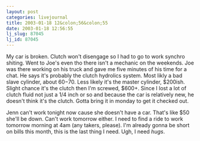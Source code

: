 ```yaml
---
layout: post
categories: livejournal
title: 2003-01-18 12&colon;56&colon;55
date: 2003-01-18 12:56:55
lj_slug: 87045
lj_id: 87045
---
```

My car is broken. Clutch won't disengage so I had to go to work synchro shiting. Went to Joe's even tho there isn't a mechanic on the weekends. Joe was there working on his truck and gave me five minutes of his time for a chat. He says it's probably the clutch hydrolics system. Most likly a bad slave cylinder, about $60-$70. Less likely it's the master cylinder, $200ish. Slight chance it's the clutch then I'm screwed, $600+. Since I lost a lot of clutch fluid not just a 1/4 inch or so and because the car is relatively new, he doesn't think it's the clutch. Gotta bring it in monday to get it checked out.  



Jenn can't work tonight now cause she doesn't have a car. That's like $50 she'll be down. Can't work tomorrow either. I need to find a ride to work tomorrow morning at 4am (any takers, please). I'm already gonna be short on bills this month, this is the last thing I need. Ugh, I need *hugs*.
